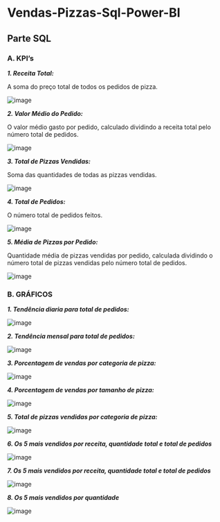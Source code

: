 # Vendas-Pizzas-Sql-Power-BI

## Parte SQL
### A. KPI’s
***1. Receita Total:***
<p>A soma do preço total de todos os pedidos de pizza.</p>

![image](https://github.com/lagmagalhaes/Vendas-Pizzas-SQL-PBI/assets/166879716/faade6b3-29db-4e01-a61f-5012d8a66890)




***2. Valor Médio do Pedido:***
<p>O valor médio gasto por pedido, calculado dividindo a receita total pelo número total de pedidos.</p>

![image](https://github.com/lagmagalhaes/Vendas-Pizzas-SQL-PBI/assets/166879716/458c7ce1-2f0e-4663-953a-2c4adb84d82a)


***3. Total de Pizzas Vendidas:***
<p>Soma das quantidades de todas as pizzas vendidas.</p>

![image](https://github.com/lagmagalhaes/Vendas-Pizzas-SQL-PBI/assets/166879716/0e89f191-c004-4c94-8df0-ba58375845f2)


***4. Total de Pedidos:***
<p>O número total de pedidos feitos.</p>

![image](https://github.com/lagmagalhaes/Vendas-Pizzas-Sql-Power-BI/assets/166879716/392700fc-8f0b-4ae8-bef2-4a4cd7c7d7f2)


***5. Média de Pizzas por Pedido:***
<p>Quantidade média de pizzas vendidas por pedido, calculada dividindo o número 
total de pizzas vendidas pelo número total de pedidos.</p>

![image](https://github.com/lagmagalhaes/Vendas-Pizzas-Sql-Power-BI/assets/166879716/0d740e47-1815-484c-8284-8de9ab917658)




### B. GRÁFICOS
***1. Tendência diaria para total de pedidos:***

![image](https://github.com/lagmagalhaes/Vendas-Pizzas-Sql-Power-BI/assets/166879716/bb9b809d-8bf0-4237-9fae-b2e48bb4a37f)



***2. Tendência mensal para total de pedidos:***

![image](https://github.com/lagmagalhaes/Vendas-Pizzas-Sql-Power-BI/assets/166879716/7f434164-52f5-473e-90c1-0098be4b95df)


***3. Porcentagem de vendas por categoria de pizza:***

![image](https://github.com/lagmagalhaes/Vendas-Pizzas-Sql-Power-BI/assets/166879716/796d81c8-5e0e-467a-b4e5-79368169fe36)




***4. Porcentagem de vendas por tamanho de pizza:***

![image](https://github.com/lagmagalhaes/Vendas-Pizzas-Sql-Power-BI/assets/166879716/51ca64fa-e613-4cdb-b7bf-5f879711d262)



***5. Total de pizzas vendidas por categoria de pizza:***

![image](https://github.com/lagmagalhaes/Vendas-Pizzas-Sql-Power-BI/assets/166879716/1af283f7-c42b-41ec-9de4-b86c8a957acc)



***6. Os 5 mais vendidos por receita, quantidade total e total de pedidos***

![image](https://github.com/lagmagalhaes/Vendas-Pizzas-Sql-Power-BI/assets/166879716/76b78bef-5817-4964-9d6b-bb571709e974)




***7. Os 5 mais vendidos por receita, quantidade total e total de pedidos***

![image](https://github.com/lagmagalhaes/Vendas-Pizzas-Sql-Power-BI/assets/166879716/8aa627af-bef7-4daf-90dd-805cf1384331)



***8. Os 5 mais vendidos por quantidade***

![image](https://github.com/lagmagalhaes/Vendas-Pizzas-Sql-Power-BI/assets/166879716/eab6e306-cf26-4512-bbe8-156b38c7454a)


